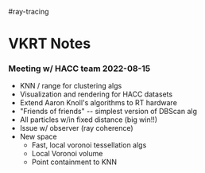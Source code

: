 #ray-tracing 
# VKRT Notes

### Meeting w/ HACC team 2022-08-15
  - KNN / range for clustering algs
  - Visualization and rendering for HACC datasets
  - Extend Aaron Knoll's algorithms to RT hardware
  - "Friends of friends" -- simplest version of DBScan alg
  - All particles w/in fixed distance (big win!!)
  - Issue w/ observer (ray coherence)
  - New space
	  - Fast, local voronoi tessellation algs
	  - Local Voronoi volume
	  - Point containment to KNN

